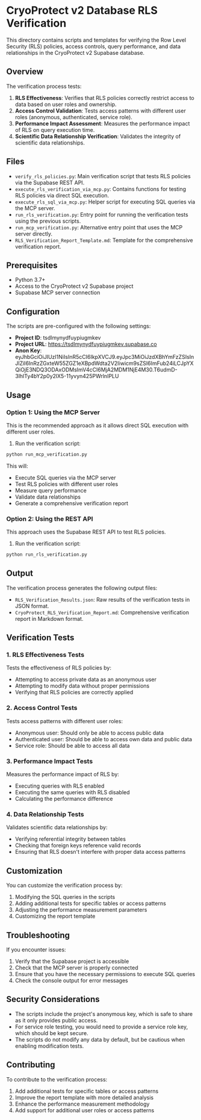 # CryoProtect v2 Database RLS Verification

This directory contains scripts and templates for verifying the Row Level Security (RLS) policies, access controls, query performance, and data relationships in the CryoProtect v2 Supabase database.

## Overview

The verification process tests:

1. **RLS Effectiveness**: Verifies that RLS policies correctly restrict access to data based on user roles and ownership.
2. **Access Control Validation**: Tests access patterns with different user roles (anonymous, authenticated, service role).
3. **Performance Impact Assessment**: Measures the performance impact of RLS on query execution time.
4. **Scientific Data Relationship Verification**: Validates the integrity of scientific data relationships.

## Files

- `verify_rls_policies.py`: Main verification script that tests RLS policies via the Supabase REST API.
- `execute_rls_verification_via_mcp.py`: Contains functions for testing RLS policies via direct SQL execution.
- `execute_rls_sql_via_mcp.py`: Helper script for executing SQL queries via the MCP server.
- `run_rls_verification.py`: Entry point for running the verification tests using the previous scripts.
- `run_mcp_verification.py`: Alternative entry point that uses the MCP server directly.
- `RLS_Verification_Report_Template.md`: Template for the comprehensive verification report.

## Prerequisites

- Python 3.7+
- Access to the CryoProtect v2 Supabase project
- Supabase MCP server connection

## Configuration

The scripts are pre-configured with the following settings:

- **Project ID**: tsdlmynydfuypiugmkev
- **Project URL**: https://tsdlmynydfuypiugmkev.supabase.co
- **Anon Key**: eyJhbGciOiJIUzI1NiIsInR5cCI6IkpXVCJ9.eyJpc3MiOiJzdXBhYmFzZSIsInJlZiI6InRzZGxteW55ZGZ1eXBpdWdta2V2Iiwicm9sZSI6ImFub24iLCJpYXQiOjE3NDQ3ODAxODMsImV4cCI6MjA2MDM1NjE4M30.T6udmD-3lhlTy4bY2p0y2lX5-11yvyn425PWrlnIPLU

## Usage

### Option 1: Using the MCP Server

This is the recommended approach as it allows direct SQL execution with different user roles.

1. Run the verification script:

```bash
python run_mcp_verification.py
```

This will:
- Execute SQL queries via the MCP server
- Test RLS policies with different user roles
- Measure query performance
- Validate data relationships
- Generate a comprehensive verification report

### Option 2: Using the REST API

This approach uses the Supabase REST API to test RLS policies.

1. Run the verification script:

```bash
python run_rls_verification.py
```

## Output

The verification process generates the following output files:

- `RLS_Verification_Results.json`: Raw results of the verification tests in JSON format.
- `CryoProtect_RLS_Verification_Report.md`: Comprehensive verification report in Markdown format.

## Verification Tests

### 1. RLS Effectiveness Tests

Tests the effectiveness of RLS policies by:
- Attempting to access private data as an anonymous user
- Attempting to modify data without proper permissions
- Verifying that RLS policies are correctly applied

### 2. Access Control Tests

Tests access patterns with different user roles:
- Anonymous user: Should only be able to access public data
- Authenticated user: Should be able to access own data and public data
- Service role: Should be able to access all data

### 3. Performance Impact Tests

Measures the performance impact of RLS by:
- Executing queries with RLS enabled
- Executing the same queries with RLS disabled
- Calculating the performance difference

### 4. Data Relationship Tests

Validates scientific data relationships by:
- Verifying referential integrity between tables
- Checking that foreign keys reference valid records
- Ensuring that RLS doesn't interfere with proper data access patterns

## Customization

You can customize the verification process by:

1. Modifying the SQL queries in the scripts
2. Adding additional tests for specific tables or access patterns
3. Adjusting the performance measurement parameters
4. Customizing the report template

## Troubleshooting

If you encounter issues:

1. Verify that the Supabase project is accessible
2. Check that the MCP server is properly connected
3. Ensure that you have the necessary permissions to execute SQL queries
4. Check the console output for error messages

## Security Considerations

- The scripts include the project's anonymous key, which is safe to share as it only provides public access.
- For service role testing, you would need to provide a service role key, which should be kept secure.
- The scripts do not modify any data by default, but be cautious when enabling modification tests.

## Contributing

To contribute to the verification process:

1. Add additional tests for specific tables or access patterns
2. Improve the report template with more detailed analysis
3. Enhance the performance measurement methodology
4. Add support for additional user roles or access patterns